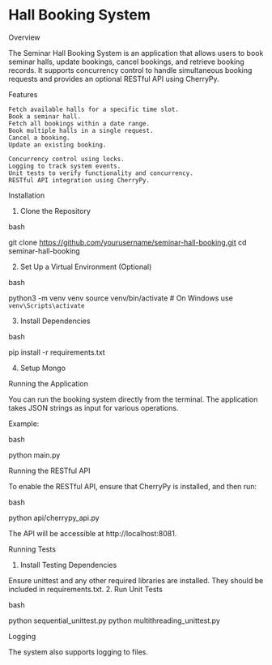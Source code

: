 # Hall Booking System
Overview

The Seminar Hall Booking System is an application that allows users to book seminar halls, update bookings, cancel bookings, and retrieve booking records. It supports concurrency control to handle simultaneous booking requests and provides an optional RESTful API using CherryPy.

Features

    Fetch available halls for a specific time slot.
    Book a seminar hall.
    Fetch all bookings within a date range.
    Book multiple halls in a single request.
    Cancel a booking.
    Update an existing booking.

    Concurrency control using locks.
    Logging to track system events.
    Unit tests to verify functionality and concurrency.
    RESTful API integration using CherryPy.



Installation
1. Clone the Repository

bash

git clone https://github.com/yourusername/seminar-hall-booking.git
cd seminar-hall-booking

2. Set Up a Virtual Environment (Optional)

bash

python3 -m venv venv
source venv/bin/activate  # On Windows use `venv\Scripts\activate`

3. Install Dependencies

bash

pip install -r requirements.txt

4. Setup Mongo



Running the Application

You can run the booking system directly from the terminal. The application takes JSON strings as input for various operations.

Example:

bash

python main.py

Running the RESTful API

To enable the RESTful API, ensure that CherryPy is installed, and then run:

bash

python api/cherrypy_api.py 

The API will be accessible at http://localhost:8081.


Running Tests
1. Install Testing Dependencies

Ensure unittest and any other required libraries are installed. They should be included in requirements.txt.
2. Run Unit Tests

bash

python sequential_unittest.py
python multithreading_unittest.py


Logging

The system also supports logging to files. 
